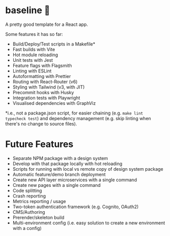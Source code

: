 # baseline 🏁

A pretty good template for a React app.

Some features it has so far:

- Build/Deploy/Test scripts in a Makefile\*
- Fast builds with Vite
- Hot module reloading
- Unit tests with Jest
- Feature flags with Flagsmith
- Linting with ESLint
- Autoformatting with Prettier
- Routing with React-Router (v6)
- Styling with Tailwind (v3, with JIT)
- Precommit hooks with Husky
- Integration tests with Playwright
- Visualised dependencies with GraphViz

\*i.e., not a package.json script, for easier chaining (e.g. `make lint typecheck test`) and dependency management (e.g. skip linting when there's no change to source files).

# Future Features

- Separate NPM package with a design system
- Develop with that package locally with hot reloading
- Scripts for running with local vs remote copy of design system package
- Automatic feature/demo branch deployment
- Create new API layer microservices with a single command
- Create new pages with a single command
- Code splitting
- Crash reporting
- Metrics reporting / usage
- Two-token authentication framework (e.g. Cognito, OAuth2)
- CMS/Authoring
- Prerender/skeleton build
- Multi-environment config (i.e. easy solution to create a new environment with a config)
